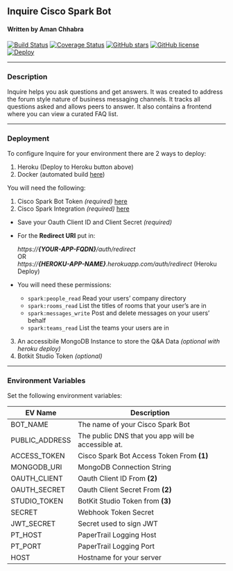 ## Inquire Cisco Spark Bot

#### Written by Aman Chhabra

[![Build Status](https://travis-ci.org/achhabra2/inquire.svg?branch=master)](https://travis-ci.org/achhabra2/inquire)
[![Coverage Status](https://coveralls.io/repos/github/achhabra2/inquire/badge.svg?branch=master)](https://coveralls.io/github/achhabra2/inquire?branch=master)
[![GitHub stars](https://img.shields.io/github/stars/achhabra2/inquire.svg)](https://github.com/achhabra2/inquire/stargazers)
[![GitHub license](https://img.shields.io/badge/license-MIT-blue.svg)](https://raw.githubusercontent.com/achhabra2/inquire/master/LICENSE)
[![Deploy](https://www.herokucdn.com/deploy/button.svg)](https://heroku.com/deploy?template=https://github.com/achhabra2/inquire)

---

### Description

Inquire helps you ask questions and get answers. It was created to address the forum style nature of business messaging channels. It tracks all questions asked and allows peers to answer. It also contains a frontend where you can view a curated FAQ list.

---

### Deployment

To configure Inquire for your environment there are 2 ways to deploy:

1.  Heroku (Deploy to Heroku button above)
2.  Docker (automated build [here](https://hub.docker.com/r/achhabra2/inquire-auto/))

You will need the following:

1.  Cisco Spark Bot Token _(required)_ [here](https://developer.ciscospark.com/)
2.  Cisco Spark Integration _(required)_ [here](https://developer.ciscospark.com/)

- Save your Oauth Client ID and Client Secret _(required)_
- For the **Redirect URI** put in:

  _https://**{YOUR-APP-FQDN}**/auth/redirect_  
  OR  
  _https://**{HEROKU-APP-NAME}**.herokuapp.com/auth/redirect_ (Heroku Deploy)

- You will need these permissions:
  - `spark:people_read` Read your users’ company directory
  - `spark:rooms_read` List the titles of rooms that your user’s are in
  - `spark:messages_write` Post and delete messages on your users’ behalf
  - `spark:teams_read` List the teams your users are in

3.  An accessibile MongoDB Instance to store the Q&A Data _(optional with heroku deploy)_
4.  Botkit Studio Token _(optional)_

---

### Environment Variables

Set the following environment variables:

| EV Name        | Description                                        |
| -------------- | -------------------------------------------------- |
| BOT_NAME       | The name of your Cisco Spark Bot                   |
| PUBLIC_ADDRESS | The public DNS that you app will be accessible at. |
| ACCESS_TOKEN   | Cisco Spark Bot Access Token From **(1)**          |
| MONGODB_URI    | MongoDB Connection String                          |
| OAUTH_CLIENT   | Oauth Client ID From **(2)**                       |
| OAUTH_SECRET   | Oauth Client Secret From **(2)**                   |
| STUDIO_TOKEN   | BotKit Studio Token from **(3)**                   |
| SECRET         | Webhook Token Secret                               |
| JWT_SECRET     | Secret used to sign JWT                            |
| PT_HOST        | PaperTrail Logging Host                            |
| PT_PORT        | PaperTrail Logging Port                            |
| HOST           | Hostname for your server                           |
